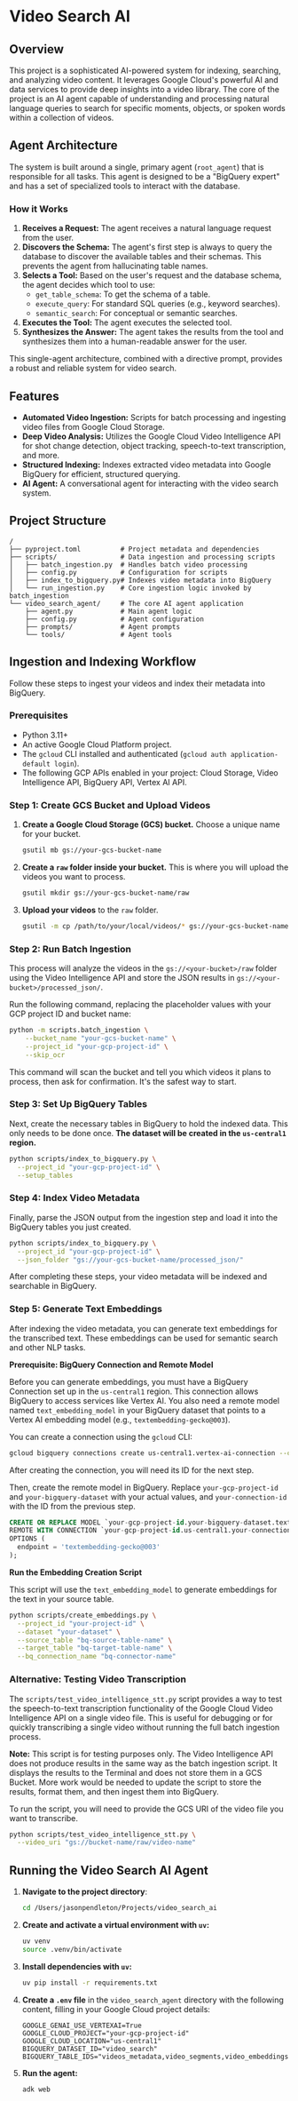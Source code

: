 # Video Search AI

## Overview

This project is a sophisticated AI-powered system for indexing, searching, and analyzing video content. It leverages Google Cloud's powerful AI and data services to provide deep insights into a video library. The core of the project is an AI agent capable of understanding and processing natural language queries to search for specific moments, objects, or spoken words within a collection of videos.

## Agent Architecture

The system is built around a single, primary agent (`root_agent`) that is responsible for all tasks. This agent is designed to be a "BigQuery expert" and has a set of specialized tools to interact with the database.

### How it Works

1. **Receives a Request:** The agent receives a natural language request from the user.
2. **Discovers the Schema:** The agent's first step is always to query the database to discover the available tables and their schemas. This prevents the agent from hallucinating table names.
3. **Selects a Tool:** Based on the user's request and the database schema, the agent decides which tool to use:
    - `get_table_schema`: To get the schema of a table.
    - `execute_query`: For standard SQL queries (e.g., keyword searches).
    - `semantic_search`: For conceptual or semantic searches.
4. **Executes the Tool:** The agent executes the selected tool.
5. **Synthesizes the Answer:** The agent takes the results from the tool and synthesizes them into a human-readable answer for the user.

This single-agent architecture, combined with a directive prompt, provides a robust and reliable system for video search.

## Features

- **Automated Video Ingestion:** Scripts for batch processing and ingesting video files from Google Cloud Storage.
- **Deep Video Analysis:** Utilizes the Google Cloud Video Intelligence API for shot change detection, object tracking, speech-to-text transcription, and more.
- **Structured Indexing:** Indexes extracted video metadata into Google BigQuery for efficient, structured querying.
- **AI Agent:** A conversational agent for interacting with the video search system.

## Project Structure

```none
/
├── pyproject.toml          # Project metadata and dependencies
├── scripts/                # Data ingestion and processing scripts
│   ├── batch_ingestion.py  # Handles batch video processing
│   ├── config.py           # Configuration for scripts
│   ├── index_to_bigquery.py# Indexes video metadata into BigQuery
│   └── run_ingestion.py    # Core ingestion logic invoked by batch_ingestion
└── video_search_agent/     # The core AI agent application
    ├── agent.py            # Main agent logic
    ├── config.py           # Agent configuration
    ├── prompts/            # Agent prompts
    └── tools/              # Agent tools
```

## Ingestion and Indexing Workflow

Follow these steps to ingest your videos and index their metadata into BigQuery.

### Prerequisites

- Python 3.11+
- An active Google Cloud Platform project.
- The `gcloud` CLI installed and authenticated (`gcloud auth application-default login`).
- The following GCP APIs enabled in your project: Cloud Storage, Video Intelligence API, BigQuery API, Vertex AI API.

### Step 1: Create GCS Bucket and Upload Videos

1. **Create a Google Cloud Storage (GCS) bucket.** Choose a unique name for your bucket.

    ```bash
    gsutil mb gs://your-gcs-bucket-name
    ```

2. **Create a `raw` folder inside your bucket.** This is where you will upload the videos you want to process.

    ```bash
    gsutil mkdir gs://your-gcs-bucket-name/raw
    ```

3. **Upload your videos** to the `raw` folder.

    ```bash
    gsutil -m cp /path/to/your/local/videos/* gs://your-gcs-bucket-name/raw/
    ```

### Step 2: Run Batch Ingestion

This process will analyze the videos in the `gs://<your-bucket>/raw` folder using the Video Intelligence API and store the JSON results in `gs://<your-bucket>/processed_json/`.

Run the following command, replacing the placeholder values with your GCP project ID and bucket name:

```bash
python -m scripts.batch_ingestion \
    --bucket_name "your-gcs-bucket-name" \
    --project_id "your-gcp-project-id" \
    --skip_ocr
```

This command will scan the bucket and tell you which videos it plans to process, then ask for confirmation. It's the safest way to start.

### Step 3: Set Up BigQuery Tables

Next, create the necessary tables in BigQuery to hold the indexed data. This only needs to be done once. **The dataset will be created in the `us-central1` region.**

```bash
python scripts/index_to_bigquery.py \
  --project_id "your-gcp-project-id" \
  --setup_tables
```

### Step 4: Index Video Metadata

Finally, parse the JSON output from the ingestion step and load it into the BigQuery tables you just created.

```bash
python scripts/index_to_bigquery.py \
  --project_id "your-gcp-project-id" \
  --json_folder "gs://your-gcs-bucket-name/processed_json/"
```

After completing these steps, your video metadata will be indexed and searchable in BigQuery.

### Step 5: Generate Text Embeddings

After indexing the video metadata, you can generate text embeddings for the transcribed text. These embeddings can be used for semantic search and other NLP tasks.

**Prerequisite: BigQuery Connection and Remote Model**

Before you can generate embeddings, you must have a BigQuery Connection set up in the `us-central1` region. This connection allows BigQuery to access services like Vertex AI. You also need a remote model named `text_embedding_model` in your BigQuery dataset that points to a Vertex AI embedding model (e.g., `textembedding-gecko@003`).

You can create a connection using the `gcloud` CLI:

```bash
gcloud bigquery connections create us-central1.vertex-ai-connection --connection-type=CLOUD_RESOURCE --project_id="your-gcp-project-id"
```

After creating the connection, you will need its ID for the next step.

Then, create the remote model in BigQuery. Replace `your-gcp-project-id` and `your-bigquery-dataset` with your actual values, and `your-connection-id` with the ID from the previous step.

```sql
CREATE OR REPLACE MODEL `your-gcp-project-id.your-bigquery-dataset.text_embedding_model`
REMOTE WITH CONNECTION `your-gcp-project-id.us-central1.your-connection-id`
OPTIONS (
  endpoint = 'textembedding-gecko@003'
);
```

**Run the Embedding Creation Script**

This script will use the `text_embedding_model` to generate embeddings for the text in your source table.

```bash
python scripts/create_embeddings.py \
  --project_id "your-project-id" \
  --dataset "your-dataset" \
  --source_table "bq-source-table-name" \
  --target_table "bq-target-table-name" \
  --bq_connection_name "bq-connector-name"
```

### Alternative: Testing Video Transcription

The `scripts/test_video_intelligence_stt.py` script provides a way to test the speech-to-text transcription functionality of the Google Cloud Video Intelligence API on a single video file. This is useful for debugging or for quickly transcribing a single video without running the full batch ingestion process.

**Note:** This script is for testing purposes only. The Video Intelligence API does not produce results in the same way as the batch ingestion script. It displays the results to the Terminal and does not store them in a GCS Bucket. More work would be needed to update the script to store the results, format them, and then ingest them into BigQuery.

To run the script, you will need to provide the GCS URI of the video file you want to transcribe.

```bash
python scripts/test_video_intelligence_stt.py \
  --video_uri "gs://bucket-name/raw/video-name"
```

## Running the Video Search AI Agent

1. **Navigate to the project directory**:

    ```bash
    cd /Users/jasonpendleton/Projects/video_search_ai
    ```

2. **Create and activate a virtual environment with `uv`:**

    ```bash
    uv venv
    source .venv/bin/activate
    ```

3. **Install dependencies with `uv`:**

    ```bash
    uv pip install -r requirements.txt
    ```

4. **Create a `.env` file** in the `video_search_agent` directory with the following content, filling in your Google Cloud project details:

    ```env
    GOOGLE_GENAI_USE_VERTEXAI=True
    GOOGLE_CLOUD_PROJECT="your-gcp-project-id"
    GOOGLE_CLOUD_LOCATION="us-central1"
    BIGQUERY_DATASET_ID="video_search"
    BIGQUERY_TABLE_IDS="videos_metadata,video_segments,video_embeddings"
    ```

5. **Run the agent:**

    ```bash
    adk web
    ```

